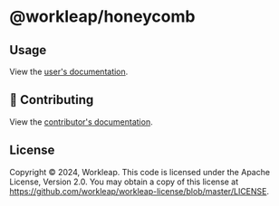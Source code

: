 # @workleap/honeycomb

## Usage

View the [user's documentation](https://gsoft-inc.github.io/wl-honeycomb-web/).

## 🤝 Contributing

View the [contributor's documentation](../../CONTRIBUTING.md).

## License

Copyright © 2024, Workleap. This code is licensed under the Apache License, Version 2.0. You may obtain a copy of this license at https://github.com/workleap/workleap-license/blob/master/LICENSE.
